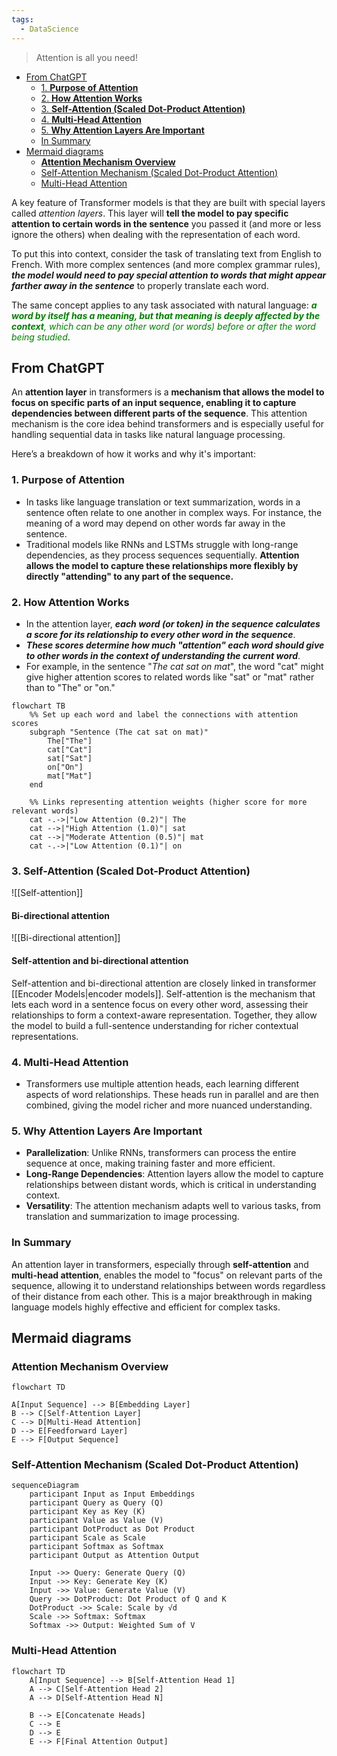 ```yaml
---
tags:
  - DataScience
---
```

> Attention is all you need!

- [From ChatGPT](#From%20ChatGPT)
	- [1. **Purpose of Attention**](#1.%20**Purpose%20of%20Attention**)
	- [2. **How Attention Works**](#2.%20**How%20Attention%20Works**)
	- [3. **Self-Attention (Scaled Dot-Product Attention)**](#3.%20**Self-Attention%20(Scaled%20Dot-Product%20Attention)**)
	- [4. **Multi-Head Attention**](#4.%20**Multi-Head%20Attention**)
	- [5. **Why Attention Layers Are Important**](#5.%20**Why%20Attention%20Layers%20Are%20Important**)
	- [In Summary](#In%20Summary)
- [Mermaid diagrams](#Mermaid%20diagrams)
	- [**Attention Mechanism Overview**](#**Attention%20Mechanism%20Overview**)
	- [Self-Attention Mechanism (Scaled Dot-Product Attention)](#Self-Attention%20Mechanism%20(Scaled%20Dot-Product%20Attention))
	- [Multi-Head Attention](#Multi-Head%20Attention)

A key feature of Transformer models is that they are built with special layers called _attention layers_. This layer will **tell the model to pay specific attention to certain words in the sentence** you passed it (and more or less ignore the others) when dealing with the representation of each word.

To put this into context, consider the task of translating text from English to French. With more complex sentences (and more complex grammar rules), ***the model would need to pay special attention to words that might appear farther away in the sentence*** to properly translate each word.

The same concept applies to any task associated with natural language: <span style="color:green"><b><i> a word by itself has a meaning, but that meaning is deeply affected by the context</b>, which can be any other word (or words) before or after the word being studied</i></span>.

## From ChatGPT
An **attention layer** in transformers is a **mechanism that allows the model to focus on specific parts of an input sequence, enabling it to capture dependencies between different parts of the sequence**. This attention mechanism is the core idea behind transformers and is especially useful for handling sequential data in tasks like natural language processing.

Here’s a breakdown of how it works and why it's important:

### 1. **Purpose of Attention**

- In tasks like language translation or text summarization, words in a sentence often relate to one another in complex ways. For instance, the meaning of a word may depend on other words far away in the sentence.
- Traditional models like RNNs and LSTMs struggle with long-range dependencies, as they process sequences sequentially. **Attention allows the model to capture these relationships more flexibly by directly "attending" to any part of the sequence.**

### 2. **How Attention Works**

- In the attention layer, ***each word (or token) in the sequence calculates a score for its relationship to every other word in the sequence***.
- ***These scores determine how much "attention" each word should give to other words in the context of understanding the current word***.
- For example, in the sentence "*The cat sat on mat*", the word "cat" might give higher attention scores to related words like "sat" or "mat" rather than to "The" or "on."

```mermaid
flowchart TB
    %% Set up each word and label the connections with attention scores
    subgraph "Sentence (The cat sat on mat)"
        The["The"]
        cat["Cat"]
        sat["Sat"]
        on["On"]
        mat["Mat"]
    end

    %% Links representing attention weights (higher score for more relevant words)
    cat -.->|"Low Attention (0.2)"| The
    cat -->|"High Attention (1.0)"| sat
    cat -->|"Moderate Attention (0.5)"| mat
    cat -.->|"Low Attention (0.1)"| on
```
### 3. **Self-Attention (Scaled Dot-Product Attention)**
![[Self-attention]]

####  Bi-directional attention
![[Bi-directional attention]]

#### Self-attention and bi-directional attention
Self-attention and bi-directional attention are closely linked in transformer [[Encoder Models|encoder models]]. Self-attention is the mechanism that lets each word in a sentence focus on every other word, assessing their relationships to form a context-aware representation. Together, they allow the model to build a full-sentence understanding for richer contextual representations.
### 4. **Multi-Head Attention**

- Transformers use multiple attention heads, each learning different aspects of word relationships. These heads run in parallel and are then combined, giving the model richer and more nuanced understanding.

### 5. **Why Attention Layers Are Important**

- **Parallelization**: Unlike RNNs, transformers can process the entire sequence at once, making training faster and more efficient.
- **Long-Range Dependencies**: Attention layers allow the model to capture relationships between distant words, which is critical in understanding context.
- **Versatility**: The attention mechanism adapts well to various tasks, from translation and summarization to image processing.

### In Summary

An attention layer in transformers, especially through **self-attention** and **multi-head attention**, enables the model to "focus" on relevant parts of the sequence, allowing it to understand relationships between words regardless of their distance from each other. This is a major breakthrough in making language models highly effective and efficient for complex tasks.

## Mermaid diagrams
### **Attention Mechanism Overview**

```mermaid
flowchart TD

A[Input Sequence] --> B[Embedding Layer]
B --> C[Self-Attention Layer]
C --> D[Multi-Head Attention]
D --> E[Feedforward Layer]
E --> F[Output Sequence]
```

### Self-Attention Mechanism (Scaled Dot-Product Attention)
```mermaid
sequenceDiagram
    participant Input as Input Embeddings
    participant Query as Query (Q)
    participant Key as Key (K)
    participant Value as Value (V)
    participant DotProduct as Dot Product
    participant Scale as Scale
    participant Softmax as Softmax
    participant Output as Attention Output

    Input ->> Query: Generate Query (Q)
    Input ->> Key: Generate Key (K)
    Input ->> Value: Generate Value (V)
    Query ->> DotProduct: Dot Product of Q and K
    DotProduct ->> Scale: Scale by √d
    Scale ->> Softmax: Softmax
    Softmax ->> Output: Weighted Sum of V

```

### Multi-Head Attention
```mermaid
flowchart TD
    A[Input Sequence] --> B[Self-Attention Head 1]
    A --> C[Self-Attention Head 2]
    A --> D[Self-Attention Head N]

    B --> E[Concatenate Heads]
    C --> E
    D --> E
    E --> F[Final Attention Output]
```